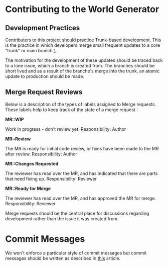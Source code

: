 # Contributing to the World Generator

## Development Practices
Contributers to this project should practice Trunk-based development. This is the practice in which developers merge small frequent updates to a core "trunk" or main branch [1](https://www.atlassian.com/continuous-delivery/continuous-integration/trunk-based-development). 

The motivation for the development of these updates should be traced back to a lone issue, which a branch is created from. The branches should be short lived and as a result of the branche's merge into the trunk, an atomic update to production should be made.

## Merge Request Reviews
Below is a description of the types of labels assigned to Merge requests. These labels help to keep track of the state of a merge request :

**MR::WIP**

Work in progress - don't review yet.
Responsibility: Author

**MR::Review**

The MR is ready for initial code review, or fixes have been made to the MR after review.
Responsibility: Author

**MR::Changes Requested**

The reviewer has read over the MR, and has indicated that there are parts that need fixing up.
Responsibility: Reviewer

**MR::Ready for Merge**

The reviewer has read over the MR, and has approved the MR for merge.
Responsibility: Reviewer

Merge requests should be the central place for discussions regarding development rather than the issue it was created from. 

# Commit Messages
We won't enforce a particular style of commit messages but commit messages should be written as described in [this](https://cbea.ms/git-commit/) article. 